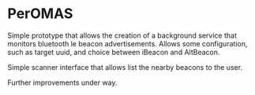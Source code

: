 # PerOMAS
Simple prototype that allows the creation of a background service that monitors bluetooth le beacon advertisements.
Allows some configuration, such as target uuid, and choice between iBeacon and AltBeacon.

Simple scanner interface that allows list the nearby beacons to the user.

Further improvements under way.
